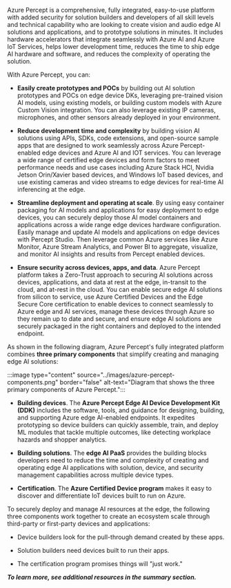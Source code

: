 Azure Percept is a comprehensive, fully integrated, easy-to-use platform with added security for solution builders and developers of all skill levels and technical capability who are looking to create vision and audio edge AI solutions and applications, and to prototype solutions in minutes. It includes hardware accelerators that integrate seamlessly with Azure AI and Azure IoT Services, helps lower development time, reduces the time to ship edge AI hardware and software, and reduces the complexity of operating the solution. 

With Azure Percept, you can:

- **Easily create prototypes and POCs** by building out AI solution prototypes and POCs on edge device DKs, leveraging pre-trained vision AI models, using existing models, or building custom models with Azure Custom Vision integration. You can also leverage existing IP cameras, microphones, and other sensors already deployed in your environment.

- **Reduce development time and complexity** by building vision AI solutions using APIs, SDKs, code extensions, and open-source sample apps that are designed to work seamlessly across Azure Percept-enabled edge devices and Azure AI and IOT services. You can leverage a wide range of certified edge devices and form factors to meet performance needs and use cases including Azure Stack HCI, Nvidia Jetson Orin/Xavier based devices, and Windows IoT based devices, and use existing cameras and video streams to edge devices for real-time AI inferencing at the edge.

- **Streamline deployment and operating at scale**. By using easy container packaging for AI models and applications for easy deployment to edge devices, you can securely deploy those AI model containers and applications across a wide range edge devices hardware configuration. Easily manage and update AI models and applications on edge devices with Percept Studio. Then leverage common Azure services like Azure Monitor, Azure Stream Analytics, and Power BI to aggregate, visualize, and monitor AI insights and results from Percept enabled devices.

- **Ensure security across devices, apps, and data**. Azure Percept platform takes a Zero-Trust approach to securing AI solutions across devices, applications, and data at rest at the edge, in-transit to the cloud, and at-rest in the cloud. You can enable secure edge AI solutions from silicon to service, use Azure Certified Devices and the Edge Secure Core certification to enable devices to connect seamlessly to Azure edge and AI services, manage these devices through Azure so they remain up to date and secure, and ensure edge AI solutions are securely packaged in the right containers and deployed to the intended endpoint.

As shown in the following diagram, Azure Percept's fully integrated platform combines **three primary components** that simplify creating and managing edge AI solutions:  

:::image type="content" source="../images/azure-percept-components.png" border="false" alt-text="Diagram that shows the three primary components of Azure Percept.":::

- **Building devices**. The **Azure Percept Edge AI Device Development Kit (DDK)** includes the software, tools, and guidance for designing, building, and supporting Azure edge AI-enabled endpoints. It expedites prototyping so device builders can quickly assemble, train, and deploy ML modules that tackle multiple outcomes, like detecting workplace hazards and shopper analytics.

- **Building solutions**. The **edge AI PaaS** provides the building blocks developers need to reduce the time and complexity of creating and operating edge AI applications with solution, device, and security management capabilities across multiple device types.

- **Certification**. The **Azure Certified Device program** makes it easy to discover and differentiate IoT devices built to run on Azure.

To securely deploy and manage AI resources at the edge, the following three components work together to create an ecosystem scale through third-party or first-party devices and applications:

- Device builders look for the pull-through demand created by these apps. 

- Solution builders need devices built to run their apps. 

- The certification program promises things will "just work."

**_To learn more, see additional resources in the summary section._**
